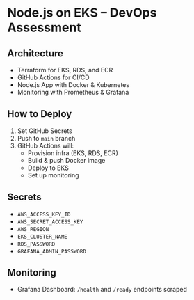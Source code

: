 # Node.js on EKS – DevOps Assessment

## Architecture
- Terraform for EKS, RDS, and ECR
- GitHub Actions for CI/CD
- Node.js App with Docker & Kubernetes
- Monitoring with Prometheus & Grafana

## How to Deploy
1. Set GitHub Secrets
2. Push to `main` branch
3. GitHub Actions will:
   - Provision infra (EKS, RDS, ECR)
   - Build & push Docker image
   - Deploy to EKS
   - Set up monitoring

## Secrets
- `AWS_ACCESS_KEY_ID`
- `AWS_SECRET_ACCESS_KEY`
- `AWS_REGION`
- `EKS_CLUSTER_NAME`
- `RDS_PASSWORD`
- `GRAFANA_ADMIN_PASSWORD`

## Monitoring
- Grafana Dashboard: `/health` and `/ready` endpoints scraped

